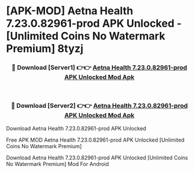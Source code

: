 # [APK-MOD] Aetna Health 7.23.0.82961-prod APK Unlocked - [Unlimited Coins No Watermark Premium] 8tyzj



<div align="center">
<h3>🔴 Download [Server1] 👉👉 <a href="https://momento.my/?title=Aetna_Health_7.23.0.82961-prod_APK_Unlocked">Aetna Health 7.23.0.82961-prod APK Unlocked Mod Apk</a></h3><br>

<h3>🔴 Download [Server2] 👉👉 <a href="https://momento.my/?title=Aetna_Health_7.23.0.82961-prod_APK_Unlocked">Aetna Health 7.23.0.82961-prod APK Unlocked Mod Apk</a></h3>
</div>



Download Aetna Health 7.23.0.82961-prod APK Unlocked 

Free APK MOD Aetna Health 7.23.0.82961-prod APK Unlocked [Unlimited Coins No Watermark Premium]

Download Aetna Health 7.23.0.82961-prod APK Unlocked [Unlimited Coins No Watermark Premium] Mod For Android
